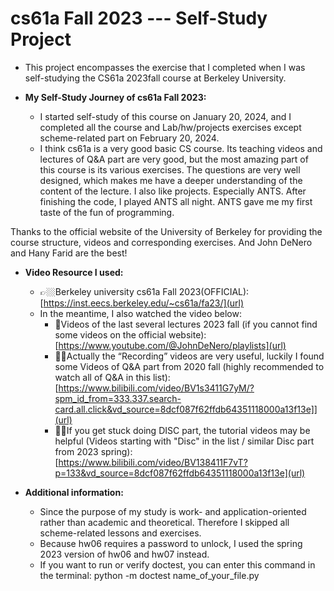 # cs61a Fall 2023 --- Self-Study Project
- This project encompasses the exercise that I completed when I was self-studying the CS61a 2023fall course at Berkeley University. 




- **My Self-Study Journey of cs61a Fall 2023:**
  - I started self-study of this course on January 20, 2024, and I completed all the course and Lab/hw/projects exercises except scheme-related part on February 20, 2024.
  - I think cs61a is a very good basic CS course. Its teaching videos and lectures of Q&A part are very good, but the most amazing part of this course is its various exercises. The questions are very well designed, which makes me have a deeper understanding of the content of the lecture. I also like projects. Especially ANTS. After finishing the code, I played ANTS all night. ANTS gave me my first taste of the fun of programming.

Thanks to the official website of the University of Berkeley for providing the course structure, videos and corresponding exercises. And John DeNero and Hany Farid are the best!

 
- **Video Resource I used:**
  - 👉🏼Berkeley university cs61a Fall 2023(OFFICIAL):[https://inst.eecs.berkeley.edu/~cs61a/fa23/](url)
  - In the meantime, I also watched the video below:
    - 🦾Videos of the last several lectures 2023 fall (if you cannot find some videos on the official website): [https://www.youtube.com/@JohnDeNero/playlists](url)
    - 👍🏼Actually the “Recording” videos are very useful, luckily I found some Videos of Q&A part from 2020 fall (highly recommended to watch all of Q&A in this list): [https://www.bilibili.com/video/BV1s3411G7yM/?spm_id_from=333.337.search-card.all.click&vd_source=8dcf087f62ffdb64351118000a13f13e]](url)
    - 🙏🏼If you get stuck doing DISC part, the tutorial videos may be helpful (Videos starting with "Disc" in the list / similar Disc part from 2023 spring): [https://www.bilibili.com/video/BV138411F7vT?p=133&vd_source=8dcf087f62ffdb64351118000a13f13e](url)


- **Additional information:**
  - Since the purpose of my study is work- and application-oriented rather than academic and theoretical. Therefore I skipped all scheme-related lessons and exercises.
  - Because hw06 requires a password to unlock, I used the spring 2023 version of hw06 and hw07 instead.
  - If you want to run or verify doctest, you can enter this command in the terminal:  python -m doctest name_of_your_file.py

  
  
